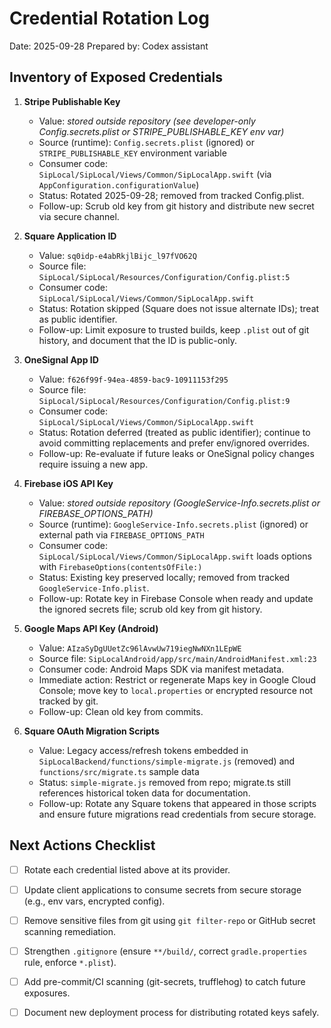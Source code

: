 # Credential Rotation Log

Date: 2025-09-28
Prepared by: Codex assistant

## Inventory of Exposed Credentials

1. **Stripe Publishable Key**  
   - Value: _stored outside repository (see developer-only Config.secrets.plist or STRIPE_PUBLISHABLE_KEY env var)_  
   - Source (runtime): `Config.secrets.plist` (ignored) or `STRIPE_PUBLISHABLE_KEY` environment variable  
   - Consumer code: `SipLocal/SipLocal/Views/Common/SipLocalApp.swift` (via `AppConfiguration.configurationValue`)  
   - Status: Rotated 2025-09-28; removed from tracked Config.plist.  
   - Follow-up: Scrub old key from git history and distribute new secret via secure channel.

2. **Square Application ID**  
   - Value: `sq0idp-e4abRkjlBijc_l97fVO62Q`  
   - Source file: `SipLocal/SipLocal/Resources/Configuration/Config.plist:5`  
   - Consumer code: `SipLocal/SipLocal/Views/Common/SipLocalApp.swift`  
   - Status: Rotation skipped (Square does not issue alternate IDs); treat as public identifier.  
   - Follow-up: Limit exposure to trusted builds, keep `.plist` out of git history, and document that the ID is public-only.

3. **OneSignal App ID**  
   - Value: `f626f99f-94ea-4859-bac9-10911153f295`  
   - Source file: `SipLocal/SipLocal/Resources/Configuration/Config.plist:9`  
   - Consumer code: `SipLocal/SipLocal/Views/Common/SipLocalApp.swift`  
   - Status: Rotation deferred (treated as public identifier); continue to avoid committing replacements and prefer env/ignored overrides.  
   - Follow-up: Re-evaluate if future leaks or OneSignal policy changes require issuing a new app.

4. **Firebase iOS API Key**  
   - Value: _stored outside repository (GoogleService-Info.secrets.plist or FIREBASE_OPTIONS_PATH)_  
   - Source (runtime): `GoogleService-Info.secrets.plist` (ignored) or external path via `FIREBASE_OPTIONS_PATH`  
   - Consumer code: `SipLocal/SipLocal/Views/Common/SipLocalApp.swift` loads options with `FirebaseOptions(contentsOfFile:)`  
   - Status: Existing key preserved locally; removed from tracked `GoogleService-Info.plist`.  
   - Follow-up: Rotate key in Firebase Console when ready and update the ignored secrets file; scrub old key from git history.

5. **Google Maps API Key (Android)**  
   - Value: `AIzaSyDgUUetZc96lAvwUw719iegNwNXn1LEpWE`  
   - Source file: `SipLocalAndroid/app/src/main/AndroidManifest.xml:23`  
   - Consumer code: Android Maps SDK via manifest metadata.  
   - Immediate action: Restrict or regenerate Maps key in Google Cloud Console; move key to `local.properties` or encrypted resource not tracked by git.  
   - Follow-up: Clean old key from commits.

7. **Square OAuth Migration Scripts**  
   - Value: Legacy access/refresh tokens embedded in `SipLocalBackend/functions/simple-migrate.js` (removed) and `functions/src/migrate.ts` sample data  
   - Status: `simple-migrate.js` removed from repo; migrate.ts still references historical token data for documentation.  
   - Follow-up: Rotate any Square tokens that appeared in those scripts and ensure future migrations read credentials from secure storage.

## Next Actions Checklist

- [ ] Rotate each credential listed above at its provider.  
- [ ] Update client applications to consume secrets from secure storage (e.g., env vars, encrypted config).  
- [ ] Remove sensitive files from git using `git filter-repo` or GitHub secret scanning remediation.  
- [ ] Strengthen `.gitignore` (ensure `**/build/`, correct `gradle.properties` rule, enforce `*.plist`).  
- [ ] Add pre-commit/CI scanning (git-secrets, trufflehog) to catch future exposures.  
- [ ] Document new deployment process for distributing rotated keys safely.

